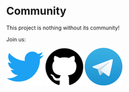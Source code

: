# Community

This project is nothing without its community!

Join us:

[![Twitter](./img/twitter.png)](https://twitter.com/blockcoredev)
[![Github](./img/github.png)](https://www.github.com/block-core/)
[![Discord](./img/telegram.png)](https://www.blockcore.net/discord)

